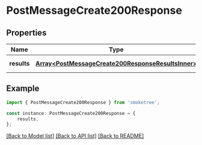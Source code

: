# PostMessageCreate200Response


## Properties

Name | Type | Description | Notes
------------ | ------------- | ------------- | -------------
**results** | [**Array&lt;PostMessageCreate200ResponseResultsInner&gt;**](PostMessageCreate200ResponseResultsInner.md) |  | [default to undefined]

## Example

```typescript
import { PostMessageCreate200Response } from 'smoketree';

const instance: PostMessageCreate200Response = {
    results,
};
```

[[Back to Model list]](../README.md#documentation-for-models) [[Back to API list]](../README.md#documentation-for-api-endpoints) [[Back to README]](../README.md)
